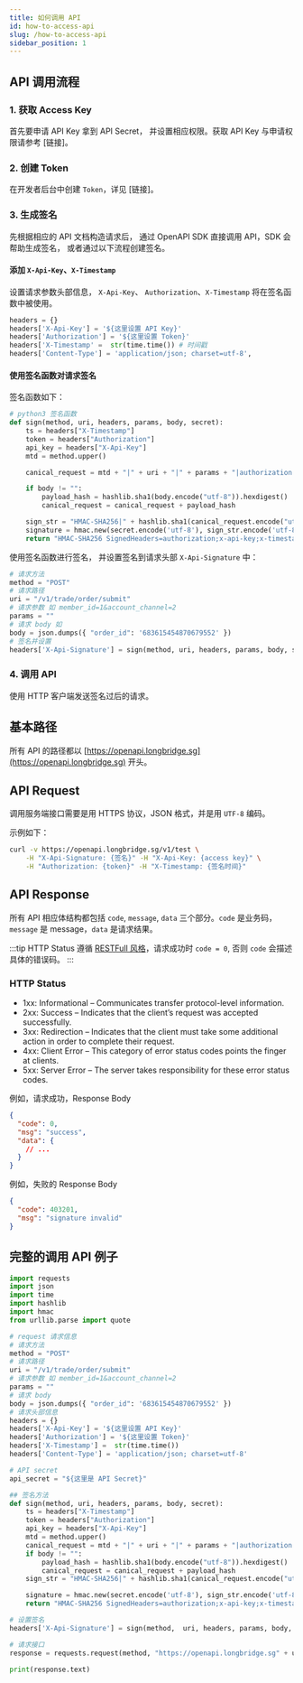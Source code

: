 ```yaml
---
title: 如何调用 API
id: how-to-access-api
slug: /how-to-access-api
sidebar_position: 1
---
```


## API 调用流程

### 1. 获取 Access Key

首先要申请 API Key 拿到 API Secret， 并设置相应权限。获取 API Key 与申请权限请参考 [链接]。

### 2. 创建 Token

在开发者后台中创建 `Token`，详见 [链接]。

### 3. 生成签名

先根据相应的 API 文档构造请求后， 通过 OpenAPI SDK 直接调用 API，SDK 会帮助生成签名， 或者通过以下流程创建签名。

#### 添加 `X-Api-Key`、`X-Timestamp`

设置请求参数头部信息， `X-Api-Key`、 `Authorization`、`X-Timestamp` 将在签名函数中被使用。

```python
headers = {}
headers['X-Api-Key'] = '${这里设置 API Key}'
headers['Authorization'] = '${这里设置 Token}'
headers['X-Timestamp' =  str(time.time()) # 时间戳
headers['Content-Type'] = 'application/json; charset=utf-8',
```

#### 使用签名函数对请求签名

签名函数如下：

```py
# python3 签名函数
def sign(method, uri, headers, params, body, secret):
    ts = headers["X-Timestamp"]
    token = headers["Authorization"]
    api_key = headers["X-Api-Key"]
    mtd = method.upper()

    canical_request = mtd + "|" + uri + "|" + params + "|authorization:" + token + "\nx-api-key:" + api_key + "\nx-timestamp:" + ts + "\n|authorization;x-api-key;x-timestamp|"

    if body != "":
        payload_hash = hashlib.sha1(body.encode("utf-8")).hexdigest()
        canical_request = canical_request + payload_hash

    sign_str = "HMAC-SHA256|" + hashlib.sha1(canical_request.encode("utf-8")).hexdigest()
    signature = hmac.new(secret.encode('utf-8'), sign_str.encode('utf-8'), digestmod=hashlib.sha256).hexdigest()
    return "HMAC-SHA256 SignedHeaders=authorization;x-api-key;x-timestamp, Signature=" + signature

```

使用签名函数进行签名， 并设置签名到请求头部 `X-Api-Signature` 中：

```py
# 请求方法
method = "POST"
# 请求路径
uri = "/v1/trade/order/submit"
# 请求参数 如 member_id=1&account_channel=2
params = ""
# 请求 body 如
body = json.dumps({ "order_id": '683615454870679552' })
# 签名并设置
headers['X-Api-Signature'] = sign(method, uri, headers, params, body, secret)

```

### 4. 调用 API

使用 HTTP 客户端发送签名过后的请求。

## 基本路径

所有 API 的路径都以 [https://openapi.longbridge.sg](https://openapi.longbridge.sg) 开头。

## API Request

调用服务端接口需要是用 HTTPS 协议，JSON 格式，并是用 `UTF-8` 编码。

示例如下：

```bash
curl -v https://openapi.longbridge.sg/v1/test \
    -H "X-Api-Signature: {签名}" -H "X-Api-Key: {access key}" \
    -H "Authorization: {token}" -H "X-Timestamp: {签名时间}"
```

## API Response

所有 API 相应体结构都包括 `code`, `message`, `data` 三个部分。`code` 是业务码，`message` 是 message，`data` 是请求结果。

:::tip
HTTP Status 遵循 [RESTFull 风格](https://restfulapi.net/http-status-codes)，请求成功时 `code = 0`, 否则 `code` 会描述具体的错误码。
:::

### HTTP Status

- 1xx: Informational – Communicates transfer protocol-level information.
- 2xx: Success – Indicates that the client’s request was accepted successfully.
- 3xx: Redirection – Indicates that the client must take some additional action in order to complete their request.
- 4xx: Client Error – This category of error status codes points the finger at clients.
- 5xx: Server Error – The server takes responsibility for these error status codes.

例如，请求成功，Response Body

```json
{
  "code": 0,
  "msg": "success",
  "data": {
    // ...
  }
}
```

例如，失败的 Response Body

```json
{
  "code": 403201,
  "msg": "signature invalid"
}
```

## 完整的调用 API 例子

```py
import requests
import json
import time
import hashlib
import hmac
from urllib.parse import quote

# request 请求信息
# 请求方法
method = "POST"
# 请求路径
uri = "/v1/trade/order/submit"
# 请求参数 如 member_id=1&account_channel=2
params = ""
# 请求 body
body = json.dumps({ "order_id": '683615454870679552' })
# 请求头部信息
headers = {}
headers['X-Api-Key'] = '${这里设置 API Key}'
headers['Authorization'] = '${这里设置 Token}'
headers['X-Timestamp'] =  str(time.time())
headers['Content-Type'] = 'application/json; charset=utf-8'

# API secret
api_secret = "${这里是 API Secret}"

## 签名方法
def sign(method, uri, headers, params, body, secret):
    ts = headers["X-Timestamp"]
    token = headers["Authorization"]
    api_key = headers["X-Api-Key"]
    mtd = method.upper()
    canical_request = mtd + "|" + uri + "|" + params + "|authorization:" + token + "\nx-api-key:" + api_key + "\nx-timestamp:" + ts + "\n|authorization;x-api-key;x-timestamp|"
    if body != "":
        payload_hash = hashlib.sha1(body.encode("utf-8")).hexdigest()
        canical_request = canical_request + payload_hash
    sign_str = "HMAC-SHA256|" + hashlib.sha1(canical_request.encode("utf-8")).hexdigest()

    signature = hmac.new(secret.encode('utf-8'), sign_str.encode('utf-8'), digestmod=hashlib.sha256).hexdigest()
    return "HMAC-SHA256 SignedHeaders=authorization;x-api-key;x-timestamp, Signature=" + signature

# 设置签名
headers['X-Api-Signature'] = sign(method,  uri, headers, params, body, api_secret)

# 请求接口
response = requests.request(method, "https://openapi.longbridge.sg" + uri + '?' + params, headers=headers, data=body)

print(response.text)

```
